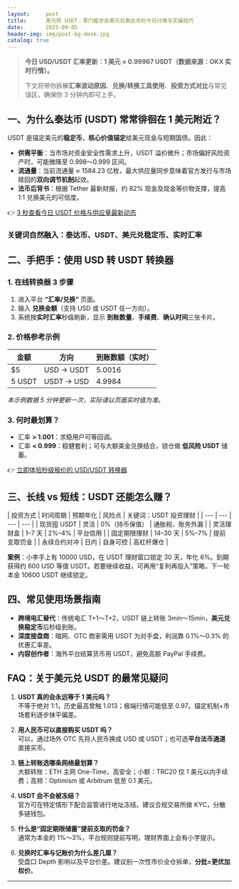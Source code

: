 ```yaml
---
layout:     post
title:      美元转 USDT：零门槛学会美元兑泰达币的今日行情与实操技巧
date:       2025-09-05
header-img: img/post-bg-desk.jpg
catalog: true
---
```


> **今日 USD/USDT 汇率更新：1 美元 ≈ 0.99967 USDT（数据来源：OKX 实时行情）。**
>  
> 下文将带你拆解**汇率波动原因**、**兑换/转换工具使用**、**投资方式对比**与常见误区，确保你 3 分钟内即可上手。

## 一、为什么泰达币 (USDT) 常常徘徊在 1 美元附近？

USDT 是锚定美元的**稳定币**，**核心价值锚定**给美元现金与短期国债。因此：

- **供需平衡**：当市场对资金安全性需求上升，USDT 溢价微升；市场偏好风险资产时，可能微降至 0.998～0.999 区间。  
- **流通量**：当前流通量 ≈ 1584.23 亿枚，最大供应量同步意味着官方发行与市场赎回的**双向调节机制**起效。  
- **法币后背书**：根据 Tether 最新财报，约 82% 现金及现金等价物支撑，提高 1:1 兑换美元的可信度。

👉 [3 秒查看今日 USDT 价格与供应量最新动态](https://okxdog.com/)

### 关键词自然融入：泰达币、USDT、美元兑稳定币、实时汇率

## 二、手把手：使用 USD 转 USDT 转换器

### 1. 在线转换器 3 步骤

1. 进入平台 **“汇率/兑换“** 页面。  
2. 输入 **兑换金额**（支持 USD 或 USDT 任一方向）。  
3. 系统按**实时汇率**秒级刷新，显示 **到账数量**、**手续费**、**确认时间**三张卡片。

### 2. 价格参考示例

| 金额 | 方向 | 到账数额（实时） |
| --- | --- | --- |
| $5 | USD → USDT | 5.0016 |
| 5 USDT | USDT → USD | 4.9984 |

*本示例数据 5 分钟更新一次，实际请以页面实时值为准。*

### 3. 何时最划算？

- 汇率 **> 1.001**：求稳用户可等回调。  
- 汇率 **< 0.999**：稳健套利；可与大额美金兑换结合，锁仓做 **低风险 USDT** 储蓄。

👉 [立即体验秒级报价的 USD/USDT 转换器](https://okxdog.com/)

## 三、长线 vs 短线：USDT 还能怎么赚？

| 投资方式 | 时间周期 | 预期年化 | 风险点 | 关键词：USDT 投资理财 |
| --- | --- | --- | --- |
| 现货囤 USDT | 灵活 | 0%（持币保值） | 通胀税、账务外漏 |
| 灵活理财盒 | 1–7 天 | 2%–4% | 平台信用 |
| 固定期限理财 | 14–30 天 | 5%–7% | 提前支取罚金 |
| 永续合约对冲 | 日内 | 自身可控 | 高杠杆爆仓 |

**案例**：小李手上有 10000 USD，在 USDT 理财窗口锁定 30 天，年化 6%。到期获得约 600 USD 等值 USDT。若要继续收益，可再用“复利再投入”策略，下一轮本金 10600 USDT 继续锁定。

## 四、常见使用场景指南

- **跨境电汇替代**：传统电汇 T+1～T+2，USDT 链上转账 3min～15min，**美元兑换稳定币**后秒级到账。  
- **深度接盘商**：暗网、OTC 商家需用 USDT 为对手盘，利润靠 0.1%～0.3% 的优惠汇率差。  
- **内容创作者**：海外平台结算货币用 USDT，避免高额 PayPal 手续费。

## FAQ：关于美元兑 USDT 的最常见疑问

1. **USDT 真的会永远等于 1 美元吗？**  
   不等于绝对 1:1，历史最高曾触 1.013；极端行情可能低至 0.97。锚定机制+市场套利逐步抹平偏差。

2. **用人民币可以直接购买 USDT 吗？**  
   可以，通过场外 OTC 先将人民币换成 USD 或 USDT；也可选**平台法币通道**直接买币。

3. **链上转账选哪条网络最划算？**  
   大额转账：ETH 主网 One-Time，高安全；小额：TRC20 仅 1 美元以内手续费；高频：Optimism 或 Arbitrum 低至 0.1 美元。

4. **USDT 会不会被冻结？**  
   官方可在特定情形下配合监管进行地址冻结。建议合规交易所做 KYC，分散多链钱包。

5. **什么是“固定期限储蓄”提前支取的罚金？**  
   通常为本金的 1%～3%，平台规则提前写明，理财界面上会有小字提示。

6. **兑换时汇率与记账价为什么差几厘？**  
   受盘口 Depth 影响以及平台价差。建议别一次性市价全仓拆单，**分批=更优加权价**。

---